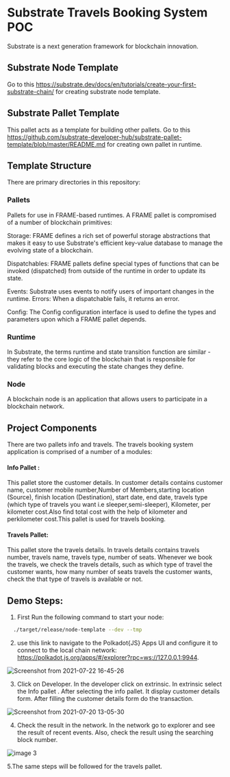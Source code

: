 # Substrate Travels Booking System POC
Substrate is a next generation framework for blockchain innovation.
## Substrate Node Template
Go to this https://substrate.dev/docs/en/tutorials/create-your-first-substrate-chain/ for creating substrate node template.
## Substrate Pallet Template
This pallet acts as a template for building other pallets.
Go to this https://github.com/substrate-developer-hub/substrate-pallet-template/blob/master/README.md for creating own pallet in runtime.
## Template Structure
There are primary directories in this repository:

### Pallets

Pallets for use in FRAME-based runtimes.
A FRAME pallet is compromised of a number of blockchain primitives:

Storage: FRAME defines a rich set of powerful storage abstractions that makes it easy to use Substrate's efficient key-value database to manage the evolving state of a blockchain.

Dispatchables: FRAME pallets define special types of functions that can be invoked (dispatched) from outside of the runtime in order to update its state.

Events: Substrate uses events to notify users of important changes in the runtime.
Errors: When a dispatchable fails, it returns an error.

Config: The Config configuration interface is used to define the types and parameters upon which a FRAME pallet depends.

### Runtime

In Substrate, the terms runtime and state transition function are similar - they refer to the core logic of the blockchain that is responsible for validating blocks and executing the state changes they define.

### Node 

A blockchain node is an application that allows users to participate in a blockchain network.

## Project Components
There are two pallets info and travels.
The  travels booking system application is comprised of a number of a modules:

#### Info Pallet :

This pallet store the customer details. In customer details contains customer name, customer mobile number,Number of Members,starting location (Source), finish location (Destination), start date, end date, travels type (which type of travels you want i.e sleeper,semi-sleeper), Kilometer, per kilometer cost.Also find total cost with the help of kilometer and perkilometer cost.This pallet is used for travels booking.

#### Travels Pallet:

This pallet store the travels details. In travels details contains travels number, travels name, travels type, number of seats. Whenever we book the travels, we check the travels details, such as which type of travel the customer wants, how many number of seats travels the customer wants, check the that type of travels is available or not. 



## Demo Steps:
1. First Run the following command to start your node:
 ```sh
   ./target/release/node-template --dev --tmp
 ```
2. use this link to navigate to the Polkadot{JS} Apps UI and configure it to connect to the local  chain network: https://polkadot.js.org/apps/#/explorer?rpc=ws://127.0.0.1:9944. 

![Screenshot from 2021-07-22 16-45-26](https://user-images.githubusercontent.com/85154086/126631854-57480c12-821e-4c31-aa9c-e1f47e9705b0.png)

3. Click on Developer. In the developer click on extrinsic. In extrinsic select the Info pallet . After selecting the info pallet. It display customer details form.
 After filling the customer details form do the transaction.

![Screenshot from 2021-07-20 13-05-30](https://user-images.githubusercontent.com/85154086/126481845-e98c1bb6-76c4-45ac-bcc1-dd205373ff68.png)

4. Check the result in the network. In the network go to explorer and see the result of recent events. Also, check the result using the searching block number.

![image 3](https://user-images.githubusercontent.com/85154086/126488849-7db6801a-0212-4fdf-a629-223eec7196bb.png)


5.The same steps will be followed for the travels pallet.
